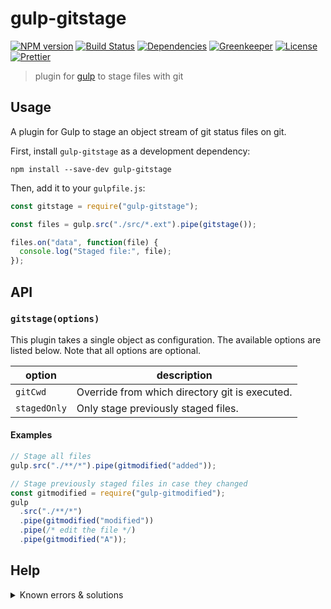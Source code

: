 # gulp-gitstage

[![NPM version][npm-image]][npm-url]
[![Build Status][build-image]][build-url]
[![Dependencies][deps-image]][deps-url]
[![Greenkeeper][greenkeeper-image]][greenkeeper-url]
[![License][license-image]][license-url]
[![Prettier][prettier-image]][prettier-url]

> plugin for [gulp](https://github.com/gulpjs/gulp) to stage files with git

## Usage

A plugin for Gulp to stage an object stream of git status files on git.

First, install `gulp-gitstage` as a development dependency:

```shell
npm install --save-dev gulp-gitstage
```

Then, add it to your `gulpfile.js`:

```javascript
const gitstage = require("gulp-gitstage");

const files = gulp.src("./src/*.ext").pipe(gitstage());

files.on("data", function(file) {
  console.log("Staged file:", file);
});
```

## API

### `gitstage(options)`

This plugin takes a single object as configuration. The available options are
listed below. Note that all options are optional.

| option       | description                                    |
| ------------ | ---------------------------------------------- |
| `gitCwd`     | Override from which directory git is executed. |
| `stagedOnly` | Only stage previously staged files.            |

#### Examples

```javascript
// Stage all files
gulp.src("./**/*").pipe(gitmodified("added"));
```

```javascript
// Stage previously staged files in case they changed
const gitmodified = require("gulp-gitmodified");
gulp
  .src("./**/*")
  .pipe(gitmodified("modified"))
  .pipe(/* edit the file */)
  .pipe(gitmodified("A"));
```

## Help

<details>
  <summary>Known errors & solutions</summary>

<b>git not found on your system.</b>

  <p>The <code>git</code> command was not found in your environment variables. <a href="https://stackoverflow.com/a/26620861">Read more here</a>.</p>

<b>'gitCwd' must be a string.</b>

  <p>The `gitCwd` option, as listed <a href="#gitstageoptions">above</a>, must be a string.</p>

<b>pathspec 'path/to/file' did not match any files</b>

  <p>You are trying to add a file that does not exist in your project. Perhaps you're using <a href="https://www.npmjs.com/package/gulp-rename">gulp-rename</a> before staging?</p>

<b>Unable to create '.../.git/index.lock': File exists.</b>

  <p>The plugin is trying to run multiple instances of `git add` simultaneously. If you get this error <a href="https://github.com/ericcornelissen/gulp-gitstage/issues/new"> report it immediately</a>.</p>
</details>

[npm-url]: https://npmjs.org/package/gulp-gitstage
[npm-image]: https://badge.fury.io/js/gulp-gitstage.png
[build-url]: http://travis-ci.com/ericcornelissen/gulp-gitstage
[build-image]: https://travis-ci.com/ericcornelissen/gulp-gitstage.svg?branch=master
[deps-url]: https://david-dm.org/ericcornelissen/gulp-gitstage
[deps-image]: https://david-dm.org/ericcornelissen/gulp-gitstage/status.svg
[greenkeeper-url]: https://greenkeeper.io/
[greenkeeper-image]: https://badges.greenkeeper.io/ericcornelissen/gulp-gitstage.svg
[license-url]: https://opensource.org/licenses/MIT
[license-image]: https://img.shields.io/badge/License-MIT-yellow.svg
[prettier-url]: https://prettier.io/
[prettier-image]: https://img.shields.io/badge/styled_with-prettier-ff69b4.svg
